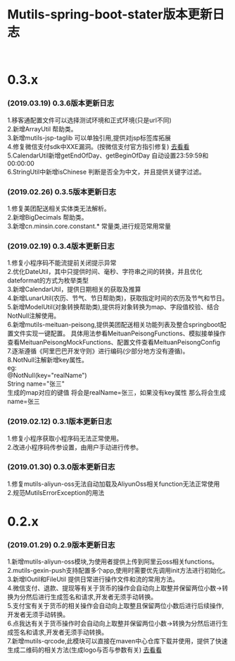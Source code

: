 # Mutils-spring-boot-stater版本更新日志<br><br>

# 0.3.x

### (2019.03.19) 0.3.6版本更新日志<br>
1.移客通配置文件可以选择测试环境和正式环境(只是url不同)<br>
2.新增ArrayUtil 帮助类。<br>
3.新增mutils-jsp-taglib 可以单独引用,提供对jsp标签库拓展<br>
4.修复微信支付sdk中XXE漏洞。(按微信支付官方指引修复) [去看看](https://pay.weixin.qq.com/wiki/doc/api/micropay.php?chapter=23_5)<br>
5.CalendarUtil新增getEndOfDay、getBeginOfDay 自动设置23:59:59和00:00:00<br>
6.StringUtil中新增isChinese 判断是否全为中文，并且提供关键字过滤。<br>


### (2019.02.26) 0.3.5版本更新日志<br>
1.修复美团配送相关实体类无法解析。<br>
2.新增BigDecimals 帮助类。<br>
3.新增cn.minsin.core.constant.* 常量类,进行规范常用常量<br>

### (2019.02.19) 0.3.4版本更新日志<br>
1.修复小程序码不能流提前关闭提示异常<br>
2.优化DateUtil，其中只提供时间、毫秒、字符串之间的转换，并且优化dateformat的方式为枚举类型<br>
3.新增CalendarUtil，提供日期相关的获取及推算<br>
4.新增LunarUtil(农历、节气、节日帮助类)，获取指定时间的农历及节气和节日。<br>
5.新增ModelUtil(对象转换帮助类),提供将对象转换为map、字段值校验、结合NotNull注解使用。<br>
6.新增mutils-meituan-peisong,提供美团配送相关功能列表及整合springboot配置文件实现一键配置。
具体用法参看MeituanPeisongFunctions、模拟接单操作查看MeituanPeisongMockFunctions、配置文件查看MeituanPeisongConfig
<br>
7.逐渐遵循《阿里巴巴开发守则》进行编码(少部分地方没有遵循)。<br>
8.NotNull注解新增key属性。<br>
eg:<br>
  @NotNull(key="realName")  <br>
  String name="张三"<br>
  生成的map对应的键值 将会是realName=张三，如果没有key属性 那么将会生成name=张三<br> 
  
### (2019.02.12) 0.3.1版本更新日志<br>
1.修复小程序获取小程序码无法正常使用。<br>
2.改进小程序码传参设置，由用户手动进行传参。<br>

### (2019.01.30) 0.3.0版本更新日志<br>
1.修复mutils-aliyun-oss无法自动加载及AliyunOss相关function无法正常使用<br>
2.规范MutilsErrorException的用法



# 0.2.x
### (2019.01.29) 0.2.9版本更新日志<br>
1.新增mutils-aliyun-oss模块,为使用者提供上传到阿里云oss相关functions。<br>
2.mutils-gexin-push支持配置多个app,使用时需要优先调用init方法进行初始化。<br>
3.新增IOutil和FileUtil 提供日常进行操作文件和流的常用方法。<br>
4.微信支付、退款、提现等有关于货币的操作会自动向上取整并保留两位小数->转换为分然后进行生成签名和请求,开发者无须手动转换。<br>
5.支付宝有关于货币的相关操作会自动向上取整且保留两位小数后进行后续操作,开发者无须手动转换。<br>
6.点我达有关于货币操作时会自动向上取整并保留两位小数->转换为分然后进行生成签名和请求,开发者无须手动转换。<br>
7.新增mutils-qrcode,此模块可以直接在maven中心仓库下载并使用，提供了快速生成二维码的相关方法(生成logo与否与参数有关) [去看看](https://mvnrepository.com/artifact/cn.minsin/mutils-qrcode/0.2.8)<br>


